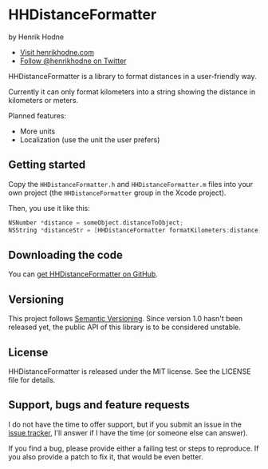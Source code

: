 # HHDistanceFormatter

by Henrik Hodne

- [Visit henrikhodne.com](http://henrikhodne.com)
- [Follow @henrikhodne on Twitter](http://twitter.com/henrikhodne)

HHDistanceFormatter is a library to format distances in a user-friendly way.

Currently it can only format kilometers into a string showing the distance in
kilometers or meters.

Planned features:

* More units
* Localization (use the unit the user prefers)

## Getting started

Copy the `HHDistanceFormatter.h` and `HHDistanceFormatter.m` files into your
own project (the `HHDistanceFormatter` group in the Xcode project).

Then, you use it like this:

``` Objective-C
NSNumber *distance = someObject.distanceToObject;
NSString *distanceStr = [HHDistanceFormatter formatKilometers:distance];
```

## Downloading the code

You can [get HHDistanceFormatter on GitHub][github-project].

[github-project]: https://github.com/henrikhodne/HHDistanceFormatter

## Versioning

This project follows [Semantic Versioning][semver]. Since version 1.0 hasn't
been released yet, the public API of this library is to be considered unstable.

[semver]: http://semver.org

## License

HHDistanceFormatter is released under the MIT license. See the LICENSE file for
details.

## Support, bugs and feature requests

I do not have the time to offer support, but if you submit an issue in the
[issue tracker][github-issues], I'll answer if I have the time (or someone else
can answer).

If you find a bug, please provide either a failing test or steps to reproduce.
If you also provide a patch to fix it, that would be even better.

[github-issues]: https://github.com/henrikhodne/HHDistanceFormatter/issues